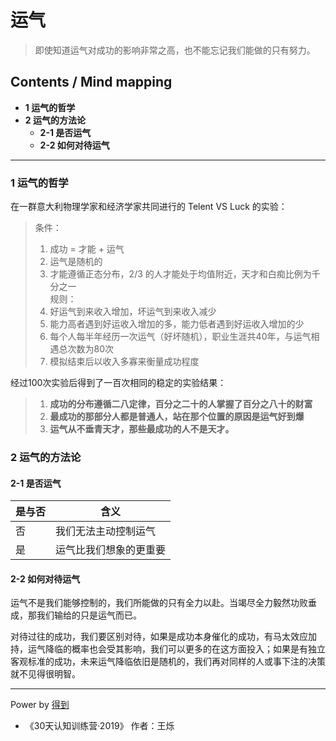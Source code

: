 # 运气
> 即使知道运气对成功的影响非常之高，也不能忘记我们能做的只有努力。

## Contents / Mind mapping
- **1 运气的哲学**
- **2 运气的方法论**
  - **2-1 是否运气**
  - **2-2 如何对待运气**

---

### 1 运气的哲学

在一群意大利物理学家和经济学家共同进行的 Telent VS Luck 的实验：

> 条件：  
> 1. 成功 = 才能 + 运气  
> 2. 运气是随机的  
> 3. 才能遵循正态分布，2/3 的人才能处于均值附近，天才和白痴比例为千分之一  
> 规则：  
> 1. 好运气到来收入增加，坏运气到来收入减少  
> 2. 能力高者遇到好运收入增加的多，能力低者遇到好运收入增加的少  
> 3. 每个人每半年经历一次运气（好坏随机），职业生涯共40年，与运气相遇总次数为80次  
> 4. 模拟结束后以收入多寡来衡量成功程度

经过100次实验后得到了一百次相同的稳定的实验结果：

> 1. **成功的分布遵循二八定律，百分之二十的人掌握了百分之八十的财富**  
> 2. **最成功的那部分人都是普通人，站在那个位置的原因是运气好到爆**  
> 3. **运气从不垂青天才，那些最成功的人不是天才。**



### 2 运气的方法论

#### 2-1 是否运气

|是与否|含义|
|  --  | -- |
|否|我们无法主动控制运气|
|是|运气比我们想象的更重要|

#### 2-2 如何对待运气

运气不是我们能够控制的，我们所能做的只有全力以赴。当竭尽全力毅然功败垂成，那我们输给的只是运气而已。

对待过往的成功，我们要区别对待，如果是成功本身催化的成功，有马太效应加持，运气降临的概率也会受其影响，我们可以更多的在这方面投入；如果是有独立客观标准的成功，未来运气降临依旧是随机的，我们再对同样的人或事下注的决策就不见得很明智。

---
Power by [得到](https://igetget.com)
- 《30天认知训练营·2019》 作者：王烁
